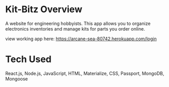 # Kit-Bitz Overview
A website for engineering hobbyists. This app allows you to organize electronics inventories and manage kits for parts you order online.

view working app here:
https://arcane-sea-80742.herokuapp.com/login

# Tech Used
React.js, Node.js, JavaScript, HTML, Materialize, CSS, Passport, MongoDB, Mongoose


